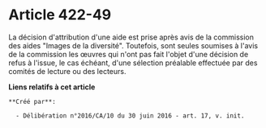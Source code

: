 # Article 422-49

La décision d'attribution d'une aide est prise après avis de la commission des aides "Images de la diversité". Toutefois,
sont seules soumises à l'avis de la commission les œuvres qui n'ont pas fait l'objet d'une décision de refus à l'issue, le
cas échéant, d'une sélection préalable effectuée par des comités de lecture ou des lecteurs.

**Liens relatifs à cet article**

	**Créé par**:

	  - Délibération n°2016/CA/10 du 30 juin 2016 - art. 17, v. init.
